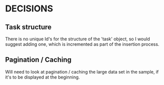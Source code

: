 # DECISIONS

##    Task structure
There is no unique Id's for the structure of the 'task' object, so I would suggest adding one, which is incremented as part of the insertion process. 

##    Pagination / Caching
Will need to look at pagination / caching the large data set in the sample, if it's to be displayed at the beginning.

